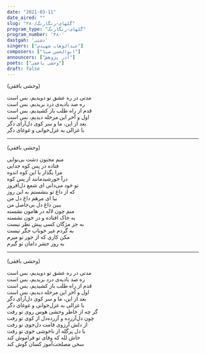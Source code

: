 ```yaml
---
date: "2021-03-11"
date_aired: ""
slug: "گلهای-رنگارنگ/۳۸۰"
program_type: "گلهای-رنگارنگ"
program_number: '۳۸۰'
dastgah: 'دشتی'
singers: ["عبدالوهاب شهیدی"]
composers: ["ابوالحسن صبا"]
announcers: ["آذر پژوهش"]
poets: ["وحشی بافقی"]
draft: false
---
```


(وحشی بافقی)  

مدتی در ره عشق تو دویدیم، بس است  
ره صد بادیه‌ی درد بریدیم، بس است  
قدم از راه طلب باز کشیدیم، بس است  
اول و آخر این مرحله دیدیم، بس است  
بعد از این، ما و سر کوی دل‌آرای دگر  
با غزالی به غزل‌خوانی و غوغای دگر  

---  

(وحشی بافقی)  

منم مجنون دشت بی‌نوایی  
فتاده در پس کوه جدایی  
مرا بگذار با این کوه اندوه  
درآ خورشید‌مانند از پس کوه  
تو خود می‌دانی ای شمع دل‌افروز  
که از داغ تو بنشستم به این روز  
بیا ای مرهم داغ دل من  
ببین داغ دل بی‌حاصل من  
منم چون لاله در هامون نشسته  
به خاک افتاده و در خون نشسته  
به جز مژگان کسی پیش نظر نیست  
به گردم غیر خوناب جگر نیست  
مکن کاری که از جور تو میرم  
به روز حشر دامان تو گیرم  

---  

(وحشی بافقی)  

مدتی در ره عشق تو دویدیم، بس است  
ره صد بادیه‌ی درد بریدیم، بس است  
قدم از راه طلب باز کشیدیم، بس است  
اول و آخر این مرحله دیدیم، بس است  
بعد از این، ما و سر کوی دل‌آرای دگر  
با غزالی به غزل‌خوانی و غوغای دگر  
گر چه از خاطر وحشی هوس روی تو رفت  
چون دل‌آزرده و آزرده‌دل از کوی تو رفت  
از دلش آرزوی قامت دل‌جوی تو رفت  
با دل پرگله از ناخوشی خوی تو رفت  
حاش لله که وفای تو فراموش کند  
سخن مصلحت‌آموز کسان گوش کند  
